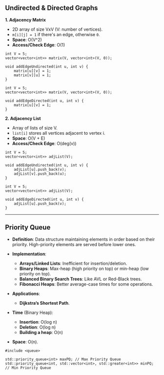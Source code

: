 ## Undirected & Directed Graphs

**1. Adjacency Matrix**
- 2D array of size VxV (V: number of vertices).
- `m[i][j] = 1` if there's an edge, otherwise `0`.
- **Space**: O(V^2)
- **Access/Check Edge**: O(1)

```
int V = 5;
vector<vector<int>> matrix(V, vector<int>(V, 0));

void addEdgeUndirected(int u, int v) {
    matrix[u][v] = 1;
    matrix[v][u] = 1;
}
```

```
int V = 5;
vector<vector<int>> matrix(V, vector<int>(V, 0));

void addEdgeDirected(int u, int v) {
    matrix[u][v] = 1;
}
```

**2. Adjacency List**
- Array of lists of size V.
- `list[i]` stores all vertices adjacent to vertex i.
- **Space**: O(V + E)
- **Access/Check Edge**: O(deg(v))

```
int V = 5;
vector<vector<int>> adjList(V);

void addEdgeUndirected(int u, int v) {
    adjList[u].push_back(v);
    adjList[v].push_back(u);
}
```

```
int V = 5;
vector<vector<int>> adjList(V);

void addEdgeDirected(int u, int v) {
    adjList[u].push_back(v);
}
```

---

## Priority Queue

- **Definition**: Data structure maintaining elements in order based on their priority. High-priority elements are served before lower ones.

- **Implementation**:
  - **Arrays/Linked Lists**: Inefficient for insertion/deletion.
  - **Binary Heaps**: Max-heap (high priority on top) or min-heap (low priority on top).
  - **Balanced Binary Search Trees**: Like AVL or Red-Black trees.
  - **Fibonacci Heaps**: Better average-case times for some operations.

- **Applications**:
  - **Dijkstra’s Shortest Path**.

- **Time** (Binary Heap):
  - **Insertion**: O(log n)
  - **Deletion**: O(log n)
  - **Building a heap**: O(n)

- **Space**: O(n).

```
#include <queue>

std::priority_queue<int> maxPQ; // Max Priority Queue
std::priority_queue<int, std::vector<int>, std::greater<int>> minPQ; // Min Priority Queue
```
